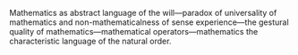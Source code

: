 Mathematics as abstract language of the will—paradox of universality of mathematics and non-mathematicalness of sense experience—the gestural quality of mathematics—mathematical operators—mathematics the characteristic language of the natural order.